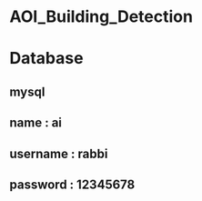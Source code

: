# AOI_Building_Detection

# Database
## mysql 
## name : ai
## username : rabbi
## password : 12345678
